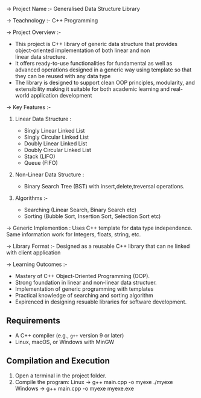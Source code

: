 -> Project Name :-  Generalised Data Structure Library

-> Teachnology  :-  C++ Programming

-> Project Overview :-
-  This project is C++ library of generic data structure that provides object-oriented implementation of both linear and non  
   linear data structure.
-  It offers ready-to-use functionalities for fundamental as well as advanced operations designed in a generic way using
   template so that they can be reused with any data type
-  The library is designed to support clean OOP principles, modularity, and extensibility making it suitable for both academic
   learning and real-world application development

-> Key Features :-

  1. Linear Data Structure :
     - Singly Linear Linked List
     - Singly Circular Linked List
     - Doubly Linear Linked List
     - Doubly Circular Linked List
     - Stack (LIFO)
     - Queue (FIFO)

  2. Non-Linear Data Structure :
     - Binary Search Tree (BST) with insert,delete,treversal operations.
    
  3. Algorithms :-
     - Searching (Linear Search, Binary Search etc)
     - Sorting (Bubble Sort, Insertion Sort, Selection Sort etc)

-> Generic Implemention :
  Uses C++ template for data type independence.
  Same information work for Integers, floats, string, etc.

-> Library Format :-
  Designed as a reusable C++ library that can ne linked with client application

-> Learning Outcomes :-
  - Mastery of C++ Object-Oriented Programming (OOP).
  - Strong foundation in linear and non-linear data structuer.
  - Implementation of generic programming with templates
  - Practical knowledge of searching and sorting algorithm
  - Expirenced in designing resuable libraries for software development.

   
## Requirements

- A C++ compiler (e.g., `g++` version 9 or later)  
- Linux, macOS, or Windows with MinGW

## Compilation and Execution

1. Open a terminal in the project folder.
2. Compile the program:
   Linux -> g++ main.cpp -o myexe
            ./myexe
   Windows -> g++ main.cpp -o myexe
               myexe.exe


